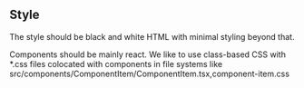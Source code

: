 
## Style

The style should be black and white HTML with minimal styling beyond that.

Components should be mainly react. We like to use class-based CSS with *.css files colocated with components in file systems like src/components/ComponentItem/ComponentItem.tsx,component-item.css


